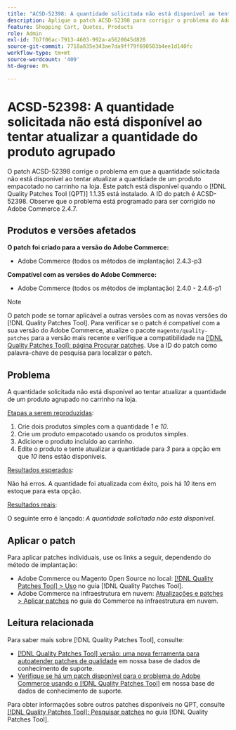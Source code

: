 ```yaml
---
title: "ACSD-52398: A quantidade solicitada não está disponível ao tentar atualizar a quantidade do produto agrupado"
description: Aplique o patch ACSD-52398 para corrigir o problema do Adobe Commerce em que a quantidade solicitada não está disponível ao tentar atualizar a quantidade de um produto empacotado no carrinho na loja.
feature: Shopping Cart, Quotes, Products
role: Admin
exl-id: 7b7f06ac-7913-4603-992a-a5620045d828
source-git-commit: 7718a835e343ae7da9ff79f690503b4ee1d140fc
workflow-type: tm+mt
source-wordcount: '409'
ht-degree: 0%

---
```


# ACSD-52398: A quantidade solicitada não está disponível ao tentar atualizar a quantidade do produto agrupado

O patch ACSD-52398 corrige o problema em que a quantidade solicitada não está disponível ao tentar atualizar a quantidade de um produto empacotado no carrinho na loja. Este patch está disponível quando o [!DNL Quality Patches Tool (QPT)] 1.1.35 está instalado. A ID do patch é ACSD-52398. Observe que o problema está programado para ser corrigido no Adobe Commerce 2.4.7.

## Produtos e versões afetados

**O patch foi criado para a versão do Adobe Commerce:**

* Adobe Commerce (todos os métodos de implantação) 2.4.3-p3

**Compatível com as versões do Adobe Commerce:**

* Adobe Commerce (todos os métodos de implantação) 2.4.0 - 2.4.6-p1

>[!NOTE]
>
>O patch pode se tornar aplicável a outras versões com as novas versões do [!DNL Quality Patches Tool]. Para verificar se o patch é compatível com a sua versão do Adobe Commerce, atualize o pacote `magento/quality-patches` para a versão mais recente e verifique a compatibilidade na [[!DNL Quality Patches Tool]: página Procurar patches](https://experienceleague.adobe.com/tools/commerce-quality-patches/index.html). Use a ID do patch como palavra-chave de pesquisa para localizar o patch.

## Problema

A quantidade solicitada não está disponível ao tentar atualizar a quantidade de um produto agrupado no carrinho na loja.

<u>Etapas a serem reproduzidas</u>:

1. Crie dois produtos simples com a quantidade *1* e *10*.
1. Crie um produto empacotado usando os produtos simples.
1. Adicione o produto incluído ao carrinho.
1. Edite o produto e tente atualizar a quantidade para *3* para a opção em que *10* itens estão disponíveis.

<u>Resultados esperados</u>:

Não há erros. A quantidade foi atualizada com êxito, pois há *10* itens em estoque para esta opção.

<u>Resultados reais</u>:

O seguinte erro é lançado: *A quantidade solicitada não está disponível*.

## Aplicar o patch

Para aplicar patches individuais, use os links a seguir, dependendo do método de implantação:

* Adobe Commerce ou Magento Open Source no local: [[!DNL Quality Patches Tool] > Uso](https://experienceleague.adobe.com/docs/commerce-operations/tools/quality-patches-tool/usage.html) no guia [!DNL Quality Patches Tool].
* Adobe Commerce na infraestrutura em nuvem: [Atualizações e patches > Aplicar patches](https://experienceleague.adobe.com/docs/commerce-cloud-service/user-guide/develop/upgrade/apply-patches.html) no guia do Commerce na infraestrutura em nuvem.

## Leitura relacionada

Para saber mais sobre [!DNL Quality Patches Tool], consulte:

* [[!DNL Quality Patches Tool] versão: uma nova ferramenta para autoatender patches de qualidade](/help/announcements/adobe-commerce-announcements/magento-quality-patches-released-new-tool-to-self-serve-quality-patches.md) em nossa base de dados de conhecimento de suporte.
* [Verifique se há um patch disponível para o problema do Adobe Commerce usando o [!DNL Quality Patches Tool]](/help/support-tools/patches-available-in-qpt-tool/check-patch-for-magento-issue-with-magento-quality-patches.md) em nossa base de dados de conhecimento de suporte.

Para obter informações sobre outros patches disponíveis no QPT, consulte [[!DNL Quality Patches Tool]: Pesquisar patches](https://experienceleague.adobe.com/tools/commerce-quality-patches/index.html) no guia [!DNL Quality Patches Tool].
